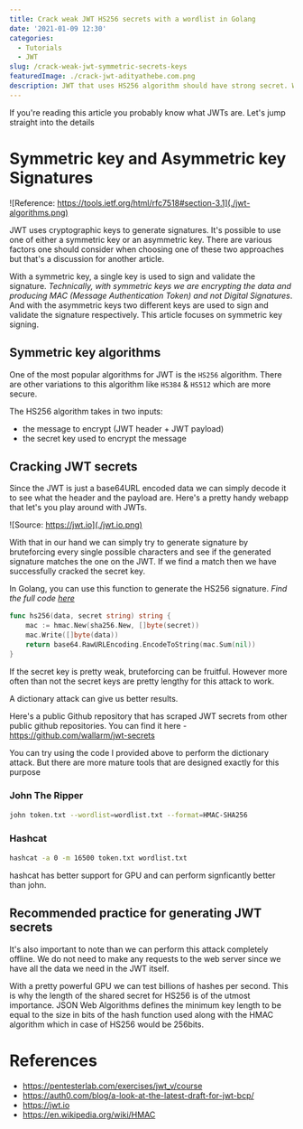 ```yaml
---
title: Crack weak JWT HS256 secrets with a wordlist in Golang
date: '2021-01-09 12:30'
categories:
  - Tutorials
  - JWT
slug: /crack-weak-jwt-symmetric-secrets-keys
featuredImage: ./crack-jwt-adityathebe.com.png
description: JWT that uses HS256 algorithm should have strong secret. Weak secrets can be bruteforced or a dictionary attack can reveal the secret key
---
```


If you're reading this article you probably know what JWTs are. Let's jump straight into the details

# Symmetric key and Asymmetric key Signatures

![Reference: https://tools.ietf.org/html/rfc7518#section-3.1](./jwt-algorithms.png)

JWT uses cryptographic keys to generate signatures. It's possible to use one of either a symmetric key or an asymmetric key. There are various factors one should consider when choosing one of these two approaches but that's a discussion for another article.

With a symmetric key, a single key is used to sign and validate the signature. _Technically, with symmetric keys we are encrypting the data and producing MAC (Message Authentication Token) and not Digital Signatures_. And with the asymmetric keys two different keys are used to sign and validate the signature respectively. This article focuses on symmetric key signing.

## Symmetric key algorithms

One of the most popular algorithms for JWT is the `HS256` algorithm. There are other variations to this algorithm like `HS384` & `HS512` which are more secure.

The HS256 algorithm takes in two inputs:

- the message to encrypt (JWT header + JWT payload)
- the secret key used to encrypt the message

## Cracking JWT secrets

Since the JWT is just a base64URL encoded data we can simply decode it to see what the header and the payload are. Here's a pretty handy webapp that let's you play around with JWTs.

![Source: https://jwt.io](./jwt.io.png)

With that in our hand we can simply try to generate signature by bruteforcing every single possible characters and see if the generated signature matches the one on the JWT. If we find a match then we have successfully cracked the secret key.

In Golang, you can use this function to generate the HS256 signature. _Find the full code [here](https://github.com/adityathebe/jwt-wordlist-cracker)_

```go
func hs256(data, secret string) string {
	mac := hmac.New(sha256.New, []byte(secret))
	mac.Write([]byte(data))
	return base64.RawURLEncoding.EncodeToString(mac.Sum(nil))
}
```

If the secret key is pretty weak, bruteforcing can be fruitful. However more often than not the secret keys are pretty lengthy for this attack to work.

A dictionary attack can give us better results.

Here's a public Github repository that has scraped JWT secrets from other public github repositories. You can find it here - https://github.com/wallarm/jwt-secrets

You can try using the code I provided above to perform the dictionary attack. But there are more mature tools that are designed exactly for this purpose

### John The Ripper

```bash
john token.txt --wordlist=wordlist.txt --format=HMAC-SHA256
```

### Hashcat

```bash
hashcat -a 0 -m 16500 token.txt wordlist.txt
```

hashcat has better support for GPU and can perform signficantly better than john.

## Recommended practice for generating JWT secrets

It's also important to note than we can perform this attack completely offline. We do not need to make any requests to the web server since we have all the data we need in the JWT itself.

 With a pretty powerful GPU we can test billions of hashes per second. This is why the length of the shared secret for HS256 is of the utmost importance. JSON Web Algorithms defines the minimum key length to be equal to the size in bits of the hash function used along with the HMAC algorithm which in case of HS256 would be 256bits.

# References

- https://pentesterlab.com/exercises/jwt_v/course
- https://auth0.com/blog/a-look-at-the-latest-draft-for-jwt-bcp/
- https://jwt.io
- https://en.wikipedia.org/wiki/HMAC
